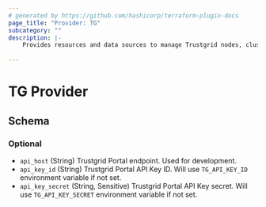 ```yaml
---
# generated by https://github.com/hashicorp/terraform-plugin-docs
page_title: "Provider: TG"
subcategory: ""
description: |-
	Provides resources and data sources to manage Trustgrid nodes, clusters, and domains.
  
---
```


# TG Provider

<!-- schema generated by tfplugindocs -->
## Schema

### Optional

- `api_host` (String) Trustgrid Portal endpoint. Used for development.
- `api_key_id` (String) Trustgrid Portal API Key ID. Will use `TG_API_KEY_ID` environment variable if not set.
- `api_key_secret` (String, Sensitive) Trustgrid Portal API Key secret. Will use `TG_API_KEY_SECRET` environment variable if not set.
